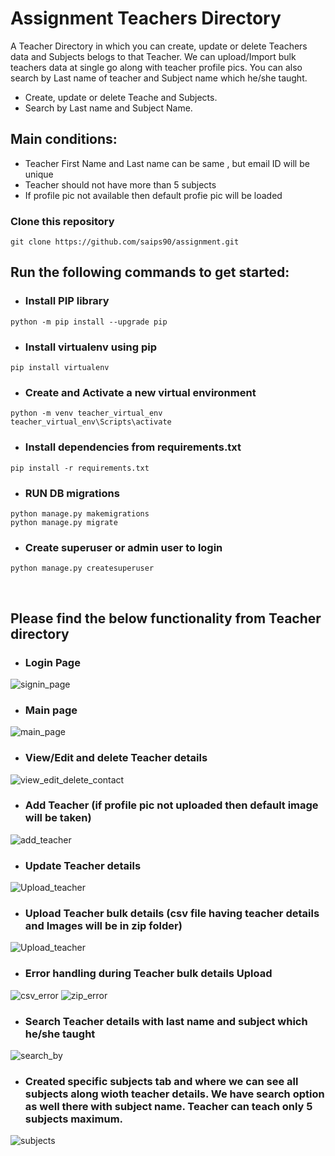 # Assignment Teachers Directory

A Teacher Directory in which you can create, update or delete Teachers data and Subjects belogs to that Teacher. We can upload/Import bulk teachers data at single go along with teacher profile pics.
You can also search by Last name of teacher and Subject name which he/she taught. 

+  Create, update or delete Teache and Subjects.
+  Search by Last name and Subject Name.

## Main conditions:
+  Teacher First Name and Last name can be same , but email ID will be unique 
+  Teacher should not have more than 5 subjects 
+  If profile pic not available then default profie pic will be loaded  


### Clone this repository
```
git clone https://github.com/saips90/assignment.git
```

## Run the following commands to get started:

+ ### Install PIP library 
```
python -m pip install --upgrade pip
```

+ ### Install virtualenv using pip
```
pip install virtualenv
```
+ ### Create and Activate a new virtual environment 
```
python -m venv teacher_virtual_env
teacher_virtual_env\Scripts\activate
```
+ ### Install dependencies from requirements.txt
```
pip install -r requirements.txt
```
+ ### RUN DB migrations 
```
python manage.py makemigrations
python manage.py migrate
```
+ ### Create superuser or admin user to login
```
python manage.py createsuperuser
```
<br>

## Please find the below functionality from Teacher directory
+ ### Login Page
![signin_page](https://user-images.githubusercontent.com/68495170/213911552-307ad702-5cb5-4c7e-9cd8-4714332667bf.jpg)

+ ### Main page 
![main_page](https://user-images.githubusercontent.com/68495170/213911019-672dcacc-24de-495c-9c1d-1ee42b9b1faf.jpg)

+ ### View/Edit and delete Teacher details
![view_edit_delete_contact](https://user-images.githubusercontent.com/68495170/213911335-4e919c88-6018-4154-b1df-46c69cf95af7.jpg)

+ ### Add Teacher (if profile pic not uploaded then default image will be taken)
![add_teacher](https://user-images.githubusercontent.com/68495170/213911067-141b70a9-844b-404c-9586-0c845423245d.jpg)

+ ### Update Teacher details
![Upload_teacher](https://user-images.githubusercontent.com/68495170/213911083-b32e9d91-6fe5-4b96-bafd-6a523d903fc6.jpg)

+ ### Upload Teacher bulk details (csv file having teacher details and Images will be in zip folder)
![Upload_teacher](https://user-images.githubusercontent.com/68495170/213911150-982fa248-58b8-41a6-87f3-1ad28e0535bb.jpg)

+ ### Error handling during Teacher bulk details Upload
![csv_error](https://user-images.githubusercontent.com/68495170/213911163-8d75fa4b-16b8-4b6b-9ad7-3e4dab936e40.jpg)
![zip_error](https://user-images.githubusercontent.com/68495170/213911179-7d82a647-8000-43eb-8f41-cddae6ec0baa.jpg)

+ ### Search Teacher details with last name and subject which he/she taught 
![search_by](https://user-images.githubusercontent.com/68495170/213911243-e9719071-127a-4143-b848-7c6e1ebba5d0.jpg)

+ ### Created specific subjects tab and where we can see all subjects along wioth teacher details. We have search option as well there with subject name. Teacher can teach only 5 subjects maximum.
![subjects](https://user-images.githubusercontent.com/68495170/213911399-701898cd-660d-4473-b583-fe1ef78555a7.jpg)

